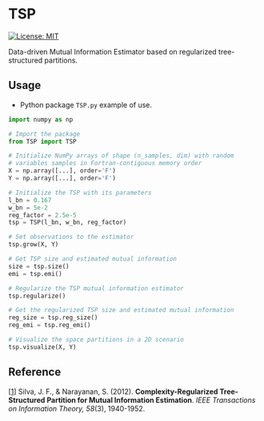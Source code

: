 # TSP
[![License: MIT](https://img.shields.io/badge/License-MIT-yellow.svg)](https://opensource.org/licenses/MIT)


Data-driven Mutual Information Estimator based on regularized tree-structured partitions.

## Usage
- Python package `TSP.py` example of use.
```Python
import numpy as np

# Import the package
from TSP import TSP

# Initialize NumPy arrays of shape (n_samples, dim) with random 
# variables samples in Fortran-contiguous memory order
X = np.array([...], order='F')
Y = np.array([...], order='F')

# Initialize the TSP with its parameters
l_bn = 0.167
w_bn = 5e-2
reg_factor = 2.5e-5
tsp = TSP(l_bn, w_bn, reg_factor)

# Set observations to the estimator
tsp.grow(X, Y)

# Get TSP size and estimated mutual information
size = tsp.size()
emi = tsp.emi()

# Regularize the TSP mutual information estimator
tsp.regularize()

# Get the regularized TSP size and estimated mutual information
reg_size = tsp.reg_size()
reg_emi = tsp.reg_emi()

# Visualize the space partitions in a 2D scenario
tsp.visualize(X, Y)
```

## Reference
[[1](https://sail.usc.edu/publications/files/silva_tit_2012.pdf)] Silva, J. F., & Narayanan, S. (2012). **Complexity-Regularized Tree-Structured Partition for Mutual Information Estimation**. *IEEE Transactions on Information Theory, 58*(3), 1940-1952.

